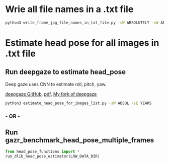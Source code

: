 # Wrie all file names in a .txt file

```sh
python3 write_frame_jpg_file_names_in_txt_file.py -sW ABSOLUTELY -eW ABUSE
```

# Estimate head pose for all images in .txt file

## Run deepgaze to estimate head_pose

Deep gaze uses CNN to estimate roll, pitch, yaw.

[deepgaze GitHub](https://github.com/mpatacchiola/deepgaze), [pdf](https://mpatacchiola.github.io/doc/Head%20Pose%20Estimation%20in%20the%20Wild%20using%20Convolutional%20Neural%20Networks%20and%20Adaptive%20Gradient%20Methods%20-%20Patacchiola%20and%20Cangelosi%20-%202017.pdf), [My fork of deepgaze](https://github.com/voletiv/deepgaze)

```sh
python3 estimate_head_pose_for_images_list.py -sW ABSOL -sE YEARS
```

### - OR -

## Run gazr_benchmark_head_pose_multiple_frames

```python
from head_pose_functions import *
run_dlib_head_pose_estimator(LRW_DATA_DIR)
```
